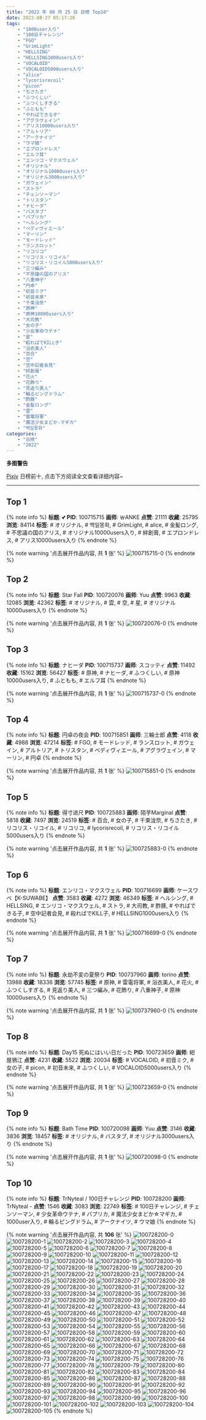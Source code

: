```yaml
---
title: "2022 年 08 月 25 日 日榜 Top10"
date: 2022-08-27 05:17:28
tags:
    - "1000user入り"
    - "100日チャレンジ"
    - "FGO"
    - "GrimLight"
    - "HELLSING"
    - "HELLSING1000users入り"
    - "VOCALOID"
    - "VOCALOID5000users入り"
    - "alice"
    - "lycorisrecoil"
    - "picon"
    - "ちさたき"
    - "ふつくしい"
    - "ふつくしすぎる"
    - "ふともも"
    - "やればできる子"
    - "アグラヴェイン"
    - "アリス10000users入り"
    - "アルトリア"
    - "アークナイツ"
    - "ウマ娘"
    - "エプロンドレス"
    - "エルフ耳"
    - "エンリコ・マクスウェル"
    - "オリジナル"
    - "オリジナル10000users入り"
    - "オリジナル3000users入り"
    - "ガウェイン"
    - "ストラ"
    - "チェンソーマン"
    - "トリスタン"
    - "ナヒーダ"
    - "バスタブ"
    - "パプリカ"
    - "ヘルシング"
    - "ベディヴィエール"
    - "マーリン"
    - "モードレッド"
    - "ランスロット"
    - "リコリコ"
    - "リコリス・リコイル"
    - "リコリス・リコイル5000users入り"
    - "三つ編み"
    - "不思議の国のアリス"
    - "八重神子"
    - "円卓"
    - "初音ミク"
    - "初音未来"
    - "千束泷奈"
    - "原神"
    - "原神10000users入り"
    - "大司教"
    - "女の子"
    - "少女革命ウテナ"
    - "星"
    - "殺ればでKILL子"
    - "浴衣美人"
    - "百合"
    - "空"
    - "空中記者会見"
    - "絆創膏"
    - "花火"
    - "花飾り"
    - "見返り美人"
    - "輪るピングドラム"
    - "酢豚"
    - "金髪ロング"
    - "雲"
    - "雷電将軍"
    - "魔法少女まどか☆マギカ"
    - "백일몽화"
categories:
    - "日榜"
    - "2022"
---
```


<i class="fa fa-triangle-exclamation"></i>**多图警告**<i class="fa fa-triangle-exclamation"></i>

[Pixiv](https://www.pixiv.net/) 日榜前十, 点击下方阅读全文查看详细内容~

<!-- more -->

---

## Top 1

{% note info %}
**标题**: 💕
**PID**: 100715715 **画师**: ￦ANKE
**点赞**: 21111 **收藏**: 25795 **浏览**: 84114
**标签**: # オリジナル, # 백일몽화, # GrimLight, # alice, # 金髪ロング, # 不思議の国のアリス, # オリジナル10000users入り, # 絆創膏, # エプロンドレス, # アリス10000users入り
{% endnote %}

{% note warning '点击展开作品内容, 共 **1** 张' %}
![100715715-0](https://i.pixiv.re/img-original/img/2022/08/24/00/00/05/100715715_p0.jpg)
{% endnote %}

## Top 2

{% note info %}
**标题**: Star Fall
**PID**: 100720076 **画师**: Yuu
**点赞**: 9963 **收藏**: 12085 **浏览**: 42362
**标签**: # オリジナル, # 雲, # 空, # 星, # オリジナル10000users入り
{% endnote %}

{% note warning '点击展开作品内容, 共 **1** 张' %}
![100720076-0](https://i.pixiv.re/img-original/img/2022/08/24/04/05/25/100720076_p0.jpg)
{% endnote %}

## Top 3

{% note info %}
**标题**: ナヒーダ
**PID**: 100715737 **画师**: スコッティ
**点赞**: 11492 **收藏**: 15162 **浏览**: 56427
**标签**: # 原神, # ナヒーダ, # ふつくしい, # 原神10000users入り, # ふともも, # エルフ耳
{% endnote %}

{% note warning '点击展开作品内容, 共 **1** 张' %}
![100715737-0](https://i.pixiv.re/img-original/img/2022/08/24/00/00/09/100715737_p0.jpg)
{% endnote %}

## Top 4

{% note info %}
**标题**: 円卓の夜会
**PID**: 100715851 **画师**: 三輪士郎
**点赞**: 4118 **收藏**: 4988 **浏览**: 47214
**标签**: # FGO, # モードレッド, # ランスロット, # ガウェイン, # アルトリア, # トリスタン, # ベディヴィエール, # アグラヴェイン, # マーリン, # 円卓
{% endnote %}

{% note warning '点击展开作品内容, 共 **1** 张' %}
![100715851-0](https://i.pixiv.re/img-original/img/2022/08/24/00/00/30/100715851_p0.jpg)
{% endnote %}

## Top 5

{% note info %}
**标题**: 得寸进尺
**PID**: 100725883 **画师**: 陌芋Marginal
**点赞**: 5818 **收藏**: 7497 **浏览**: 24519
**标签**: # 百合, # 女の子, # 千束泷奈, # ちさたき, # リコリス・リコイル, # リコリコ, # lycorisrecoil, # リコリス・リコイル5000users入り
{% endnote %}

{% note warning '点击展开作品内容, 共 **1** 张' %}
![100725883-0](https://i.pixiv.re/img-original/img/2022/08/24/13/55/33/100725883_p0.jpg)
{% endnote %}

## Top 6

{% note info %}
**标题**: エンリコ・マクスウェル
**PID**: 100716699 **画师**: ケースワベ【K-SUWABE】
**点赞**: 3583 **收藏**: 4272 **浏览**: 46349
**标签**: # ヘルシング, # HELLSING, # エンリコ・マクスウェル, # ストラ, # 大司教, # 酢豚, # やればできる子, # 空中記者会見, # 殺ればでKILL子, # HELLSING1000users入り
{% endnote %}

{% note warning '点击展开作品内容, 共 **1** 张' %}
![100716699-0](https://i.pixiv.re/img-original/img/2022/08/24/00/27/12/100716699_p0.jpg)
{% endnote %}

## Top 7

{% note info %}
**标题**: 永劫不変の夏祭り
**PID**: 100737960 **画师**: torino
**点赞**: 13988 **收藏**: 18336 **浏览**: 57745
**标签**: # 原神, # 雷電将軍, # 浴衣美人, # 花火, # ふつくしすぎる, # 見返り美人, # 三つ編み, # 花飾り, # 八重神子, # 原神10000users入り
{% endnote %}

{% note warning '点击展开作品内容, 共 **1** 张' %}
![100737960-0](https://i.pixiv.re/img-original/img/2022/08/25/00/00/10/100737960_p0.jpg)
{% endnote %}

## Top 8

{% note info %}
**标题**: Day15 死ぬにはいい日だった
**PID**: 100723659 **画师**: 紺屋鴉江
**点赞**: 4231 **收藏**: 5522 **浏览**: 20034
**标签**: # VOCALOID, # 初音ミク, # 女の子, # picon, # 初音未来, # ふつくしい, # VOCALOID5000users入り
{% endnote %}

{% note warning '点击展开作品内容, 共 **1** 张' %}
![100723659-0](https://i.pixiv.re/img-original/img/2022/08/24/11/02/31/100723659_p0.jpg)
{% endnote %}

## Top 9

{% note info %}
**标题**: Bath Time
**PID**: 100720098 **画师**: Yuu
**点赞**: 3146 **收藏**: 3836 **浏览**: 18457
**标签**: # オリジナル, # バスタブ, # オリジナル3000users入り
{% endnote %}

{% note warning '点击展开作品内容, 共 **1** 张' %}
![100720098-0](https://i.pixiv.re/img-original/img/2022/08/24/04/06/40/100720098_p0.jpg)
{% endnote %}

## Top 10

{% note info %}
**标题**: TrNyteal / 100日チャレンジ
**PID**: 100728200 **画师**: TrNyteal -
**点赞**: 1546 **收藏**: 3083 **浏览**: 22749
**标签**: # 100日チャレンジ, # チェンソーマン, # 少女革命ウテナ, # パプリカ, # 魔法少女まどか☆マギカ, # 1000user入り, # 輪るピングドラム, # アークナイツ, # ウマ娘
{% endnote %}

{% note warning '点击展开作品内容, 共 **106** 张' %}
![100728200-0](https://i.pixiv.re/img-original/img/2022/08/24/16/53/13/100728200_p0.jpg)
![100728200-1](https://i.pixiv.re/img-original/img/2022/08/24/16/53/13/100728200_p1.jpg)
![100728200-2](https://i.pixiv.re/img-original/img/2022/08/24/16/53/13/100728200_p2.jpg)
![100728200-3](https://i.pixiv.re/img-original/img/2022/08/24/16/53/13/100728200_p3.jpg)
![100728200-4](https://i.pixiv.re/img-original/img/2022/08/24/16/53/13/100728200_p4.jpg)
![100728200-5](https://i.pixiv.re/img-original/img/2022/08/24/16/53/13/100728200_p5.jpg)
![100728200-6](https://i.pixiv.re/img-original/img/2022/08/24/16/53/13/100728200_p6.jpg)
![100728200-7](https://i.pixiv.re/img-original/img/2022/08/24/16/53/13/100728200_p7.jpg)
![100728200-8](https://i.pixiv.re/img-original/img/2022/08/24/16/53/13/100728200_p8.jpg)
![100728200-9](https://i.pixiv.re/img-original/img/2022/08/24/16/53/13/100728200_p9.jpg)
![100728200-10](https://i.pixiv.re/img-original/img/2022/08/24/16/53/13/100728200_p10.jpg)
![100728200-11](https://i.pixiv.re/img-original/img/2022/08/24/16/53/13/100728200_p11.jpg)
![100728200-12](https://i.pixiv.re/img-original/img/2022/08/24/16/53/13/100728200_p12.jpg)
![100728200-13](https://i.pixiv.re/img-original/img/2022/08/24/16/53/13/100728200_p13.jpg)
![100728200-14](https://i.pixiv.re/img-original/img/2022/08/24/16/53/13/100728200_p14.jpg)
![100728200-15](https://i.pixiv.re/img-original/img/2022/08/24/16/53/13/100728200_p15.jpg)
![100728200-16](https://i.pixiv.re/img-original/img/2022/08/24/16/53/13/100728200_p16.jpg)
![100728200-17](https://i.pixiv.re/img-original/img/2022/08/24/16/53/13/100728200_p17.jpg)
![100728200-18](https://i.pixiv.re/img-original/img/2022/08/24/16/53/13/100728200_p18.jpg)
![100728200-19](https://i.pixiv.re/img-original/img/2022/08/24/16/53/13/100728200_p19.jpg)
![100728200-20](https://i.pixiv.re/img-original/img/2022/08/24/16/53/13/100728200_p20.jpg)
![100728200-21](https://i.pixiv.re/img-original/img/2022/08/24/16/53/13/100728200_p21.jpg)
![100728200-22](https://i.pixiv.re/img-original/img/2022/08/24/16/53/13/100728200_p22.jpg)
![100728200-23](https://i.pixiv.re/img-original/img/2022/08/24/16/53/13/100728200_p23.jpg)
![100728200-24](https://i.pixiv.re/img-original/img/2022/08/24/16/53/13/100728200_p24.jpg)
![100728200-25](https://i.pixiv.re/img-original/img/2022/08/24/16/53/13/100728200_p25.jpg)
![100728200-26](https://i.pixiv.re/img-original/img/2022/08/24/16/53/13/100728200_p26.jpg)
![100728200-27](https://i.pixiv.re/img-original/img/2022/08/24/16/53/13/100728200_p27.jpg)
![100728200-28](https://i.pixiv.re/img-original/img/2022/08/24/16/53/13/100728200_p28.jpg)
![100728200-29](https://i.pixiv.re/img-original/img/2022/08/24/16/53/13/100728200_p29.jpg)
![100728200-30](https://i.pixiv.re/img-original/img/2022/08/24/16/53/13/100728200_p30.jpg)
![100728200-31](https://i.pixiv.re/img-original/img/2022/08/24/16/53/13/100728200_p31.jpg)
![100728200-32](https://i.pixiv.re/img-original/img/2022/08/24/16/53/13/100728200_p32.jpg)
![100728200-33](https://i.pixiv.re/img-original/img/2022/08/24/16/53/13/100728200_p33.jpg)
![100728200-34](https://i.pixiv.re/img-original/img/2022/08/24/16/53/13/100728200_p34.jpg)
![100728200-35](https://i.pixiv.re/img-original/img/2022/08/24/16/53/13/100728200_p35.jpg)
![100728200-36](https://i.pixiv.re/img-original/img/2022/08/24/16/53/13/100728200_p36.jpg)
![100728200-37](https://i.pixiv.re/img-original/img/2022/08/24/16/53/13/100728200_p37.jpg)
![100728200-38](https://i.pixiv.re/img-original/img/2022/08/24/16/53/13/100728200_p38.jpg)
![100728200-39](https://i.pixiv.re/img-original/img/2022/08/24/16/53/13/100728200_p39.jpg)
![100728200-40](https://i.pixiv.re/img-original/img/2022/08/24/16/53/13/100728200_p40.jpg)
![100728200-41](https://i.pixiv.re/img-original/img/2022/08/24/16/53/13/100728200_p41.jpg)
![100728200-42](https://i.pixiv.re/img-original/img/2022/08/24/16/53/13/100728200_p42.jpg)
![100728200-43](https://i.pixiv.re/img-original/img/2022/08/24/16/53/13/100728200_p43.jpg)
![100728200-44](https://i.pixiv.re/img-original/img/2022/08/24/16/53/13/100728200_p44.jpg)
![100728200-45](https://i.pixiv.re/img-original/img/2022/08/24/16/53/13/100728200_p45.jpg)
![100728200-46](https://i.pixiv.re/img-original/img/2022/08/24/16/53/13/100728200_p46.jpg)
![100728200-47](https://i.pixiv.re/img-original/img/2022/08/24/16/53/13/100728200_p47.jpg)
![100728200-48](https://i.pixiv.re/img-original/img/2022/08/24/16/53/13/100728200_p48.jpg)
![100728200-49](https://i.pixiv.re/img-original/img/2022/08/24/16/53/13/100728200_p49.jpg)
![100728200-50](https://i.pixiv.re/img-original/img/2022/08/24/16/53/13/100728200_p50.jpg)
![100728200-51](https://i.pixiv.re/img-original/img/2022/08/24/16/53/13/100728200_p51.jpg)
![100728200-52](https://i.pixiv.re/img-original/img/2022/08/24/16/53/13/100728200_p52.jpg)
![100728200-53](https://i.pixiv.re/img-original/img/2022/08/24/16/53/13/100728200_p53.jpg)
![100728200-54](https://i.pixiv.re/img-original/img/2022/08/24/16/53/13/100728200_p54.jpg)
![100728200-55](https://i.pixiv.re/img-original/img/2022/08/24/16/53/13/100728200_p55.jpg)
![100728200-56](https://i.pixiv.re/img-original/img/2022/08/24/16/53/13/100728200_p56.jpg)
![100728200-57](https://i.pixiv.re/img-original/img/2022/08/24/16/53/13/100728200_p57.jpg)
![100728200-58](https://i.pixiv.re/img-original/img/2022/08/24/16/53/13/100728200_p58.jpg)
![100728200-59](https://i.pixiv.re/img-original/img/2022/08/24/16/53/13/100728200_p59.jpg)
![100728200-60](https://i.pixiv.re/img-original/img/2022/08/24/16/53/13/100728200_p60.jpg)
![100728200-61](https://i.pixiv.re/img-original/img/2022/08/24/16/53/13/100728200_p61.jpg)
![100728200-62](https://i.pixiv.re/img-original/img/2022/08/24/16/53/13/100728200_p62.jpg)
![100728200-63](https://i.pixiv.re/img-original/img/2022/08/24/16/53/13/100728200_p63.jpg)
![100728200-64](https://i.pixiv.re/img-original/img/2022/08/24/16/53/13/100728200_p64.jpg)
![100728200-65](https://i.pixiv.re/img-original/img/2022/08/24/16/53/13/100728200_p65.jpg)
![100728200-66](https://i.pixiv.re/img-original/img/2022/08/24/16/53/13/100728200_p66.jpg)
![100728200-67](https://i.pixiv.re/img-original/img/2022/08/24/16/53/13/100728200_p67.jpg)
![100728200-68](https://i.pixiv.re/img-original/img/2022/08/24/16/53/13/100728200_p68.jpg)
![100728200-69](https://i.pixiv.re/img-original/img/2022/08/24/16/53/13/100728200_p69.jpg)
![100728200-70](https://i.pixiv.re/img-original/img/2022/08/24/16/53/13/100728200_p70.jpg)
![100728200-71](https://i.pixiv.re/img-original/img/2022/08/24/16/53/13/100728200_p71.jpg)
![100728200-72](https://i.pixiv.re/img-original/img/2022/08/24/16/53/13/100728200_p72.jpg)
![100728200-73](https://i.pixiv.re/img-original/img/2022/08/24/16/53/13/100728200_p73.jpg)
![100728200-74](https://i.pixiv.re/img-original/img/2022/08/24/16/53/13/100728200_p74.jpg)
![100728200-75](https://i.pixiv.re/img-original/img/2022/08/24/16/53/13/100728200_p75.jpg)
![100728200-76](https://i.pixiv.re/img-original/img/2022/08/24/16/53/13/100728200_p76.jpg)
![100728200-77](https://i.pixiv.re/img-original/img/2022/08/24/16/53/13/100728200_p77.jpg)
![100728200-78](https://i.pixiv.re/img-original/img/2022/08/24/16/53/13/100728200_p78.jpg)
![100728200-79](https://i.pixiv.re/img-original/img/2022/08/24/16/53/13/100728200_p79.jpg)
![100728200-80](https://i.pixiv.re/img-original/img/2022/08/24/16/53/13/100728200_p80.jpg)
![100728200-81](https://i.pixiv.re/img-original/img/2022/08/24/16/53/13/100728200_p81.jpg)
![100728200-82](https://i.pixiv.re/img-original/img/2022/08/24/16/53/13/100728200_p82.jpg)
![100728200-83](https://i.pixiv.re/img-original/img/2022/08/24/16/53/13/100728200_p83.jpg)
![100728200-84](https://i.pixiv.re/img-original/img/2022/08/24/16/53/13/100728200_p84.jpg)
![100728200-85](https://i.pixiv.re/img-original/img/2022/08/24/16/53/13/100728200_p85.jpg)
![100728200-86](https://i.pixiv.re/img-original/img/2022/08/24/16/53/13/100728200_p86.jpg)
![100728200-87](https://i.pixiv.re/img-original/img/2022/08/24/16/53/13/100728200_p87.jpg)
![100728200-88](https://i.pixiv.re/img-original/img/2022/08/24/16/53/13/100728200_p88.jpg)
![100728200-89](https://i.pixiv.re/img-original/img/2022/08/24/16/53/13/100728200_p89.jpg)
![100728200-90](https://i.pixiv.re/img-original/img/2022/08/24/16/53/13/100728200_p90.jpg)
![100728200-91](https://i.pixiv.re/img-original/img/2022/08/24/16/53/13/100728200_p91.jpg)
![100728200-92](https://i.pixiv.re/img-original/img/2022/08/24/16/53/13/100728200_p92.jpg)
![100728200-93](https://i.pixiv.re/img-original/img/2022/08/24/16/53/13/100728200_p93.jpg)
![100728200-94](https://i.pixiv.re/img-original/img/2022/08/24/16/53/13/100728200_p94.jpg)
![100728200-95](https://i.pixiv.re/img-original/img/2022/08/24/16/53/13/100728200_p95.jpg)
![100728200-96](https://i.pixiv.re/img-original/img/2022/08/24/16/53/13/100728200_p96.jpg)
![100728200-97](https://i.pixiv.re/img-original/img/2022/08/24/16/53/13/100728200_p97.jpg)
![100728200-98](https://i.pixiv.re/img-original/img/2022/08/24/16/53/13/100728200_p98.jpg)
![100728200-99](https://i.pixiv.re/img-original/img/2022/08/24/16/53/13/100728200_p99.jpg)
![100728200-100](https://i.pixiv.re/img-original/img/2022/08/24/16/53/13/100728200_p100.jpg)
![100728200-101](https://i.pixiv.re/img-original/img/2022/08/24/16/53/13/100728200_p101.jpg)
![100728200-102](https://i.pixiv.re/img-original/img/2022/08/24/16/53/13/100728200_p102.jpg)
![100728200-103](https://i.pixiv.re/img-original/img/2022/08/24/16/53/13/100728200_p103.jpg)
![100728200-104](https://i.pixiv.re/img-original/img/2022/08/24/16/53/13/100728200_p104.jpg)
![100728200-105](https://i.pixiv.re/img-original/img/2022/08/24/16/53/13/100728200_p105.jpg)
{% endnote %}
